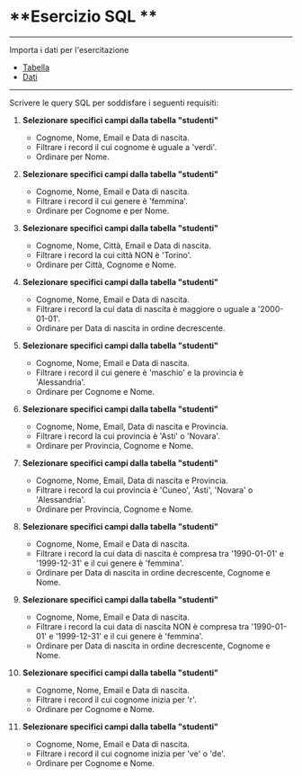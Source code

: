 # **Esercizio SQL **  

---

Importa i dati per l'esercitazione

- [Tabella](../../09_data/Studenti/studenti_table.sql)
- [Dati](../../09_data/Studenti/studenti_record.sql)

---

Scrivere le query SQL per soddisfare i seguenti requisiti:  

1. **Selezionare specifici campi dalla tabella "studenti"**  
   - Cognome, Nome, Email e Data di nascita.  
   - Filtrare i record il cui cognome è uguale a 'verdi'.  
   - Ordinare per Nome.  

2. **Selezionare specifici campi dalla tabella "studenti"**  
   - Cognome, Nome, Email e Data di nascita.  
   - Filtrare i record il cui genere è 'femmina'.  
   - Ordinare per Cognome e per Nome.  

3. **Selezionare specifici campi dalla tabella "studenti"**  
   - Cognome, Nome, Città, Email e Data di nascita.  
   - Filtrare i record la cui città NON è 'Torino'.  
   - Ordinare per Città, Cognome e Nome.  

4. **Selezionare specifici campi dalla tabella "studenti"**  
   - Cognome, Nome, Email e Data di nascita.  
   - Filtrare i record la cui data di nascita è maggiore o uguale a '2000-01-01'.  
   - Ordinare per Data di nascita in ordine decrescente.  

5. **Selezionare specifici campi dalla tabella "studenti"**  
   - Cognome, Nome, Email e Data di nascita.  
   - Filtrare i record il cui genere è 'maschio' e la provincia è 'Alessandria'.  
   - Ordinare per Cognome e Nome.  

6. **Selezionare specifici campi dalla tabella "studenti"**  
   - Cognome, Nome, Email, Data di nascita e Provincia.  
   - Filtrare i record la cui provincia è 'Asti' o 'Novara'.  
   - Ordinare per Provincia, Cognome e Nome.  

7. **Selezionare specifici campi dalla tabella "studenti"**  
   - Cognome, Nome, Email, Data di nascita e Provincia.  
   - Filtrare i record la cui provincia è 'Cuneo', 'Asti', 'Novara' o 'Alessandria'.  
   - Ordinare per Provincia, Cognome e Nome.  

8. **Selezionare specifici campi dalla tabella "studenti"**  
   - Cognome, Nome, Email e Data di nascita.  
   - Filtrare i record la cui data di nascita è compresa tra '1990-01-01' e '1999-12-31' e il cui genere è 'femmina'.  
   - Ordinare per Data di nascita in ordine decrescente, Cognome e Nome.  

9. **Selezionare specifici campi dalla tabella "studenti"**  
   - Cognome, Nome, Email e Data di nascita.  
   - Filtrare i record la cui data di nascita NON è compresa tra '1990-01-01' e '1999-12-31' e il cui genere è 'femmina'.  
   - Ordinare per Data di nascita in ordine decrescente, Cognome e Nome.  

10. **Selezionare specifici campi dalla tabella "studenti"**  
    - Cognome, Nome, Email e Data di nascita.  
    - Filtrare i record il cui cognome inizia per 'r'.  
    - Ordinare per Cognome e Nome.  

11. **Selezionare specifici campi dalla tabella "studenti"**  
    - Cognome, Nome, Email e Data di nascita.  
    - Filtrare i record il cui cognome inizia per 've' o 'de'.  
    - Ordinare per Cognome e Nome.
